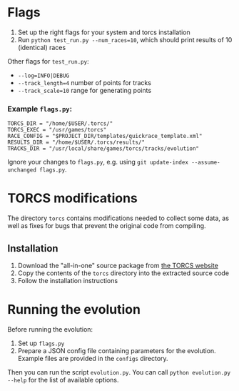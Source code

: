 # Flags

1. Set up the right flags for your system and torcs installation
2. Run `python test_run.py --num_races=10`, which should print results of 10 (identical) races

Other flags for `test_run.py`:
* `--log=INFO|DEBUG`
* `--track_length=4` number of points for tracks
* `--track_scale=10` range for generating points

### Example `flags.py`:
```
TORCS_DIR = "/home/$USER/.torcs/"
TORCS_EXEC = "/usr/games/torcs"
RACE_CONFIG = "$PROJECT_DIR/templates/quickrace_template.xml"
RESULTS_DIR = "/home/$USER/.torcs/results/"
TRACKS_DIR = "/usr/local/share/games/torcs/tracks/evolution"
```

Ignore your changes to `flags.py`, e.g. using `git update-index --assume-unchanged flags.py`.

# TORCS modifications

The directory `torcs` contains modifications needed to collect some data, as well as fixes for bugs that prevent the original code from compiling.

## Installation

1. Download the "all-in-one" source package from [the TORCS website](http://torcs.sourceforge.net/index.php?name=Sections&op=viewarticle&artid=3)
2. Copy the contents of the `torcs` directory into the extracted source code
3. Follow the installation instructions

# Running the evolution

Before running the evolution:
1. Set up `flags.py`
2. Prepare a JSON config file containing parameters for the evolution. Example files are provided in the `configs` directory.

Then you can run the script `evolution.py`. You can call `python evolution.py --help` for the list of available options.